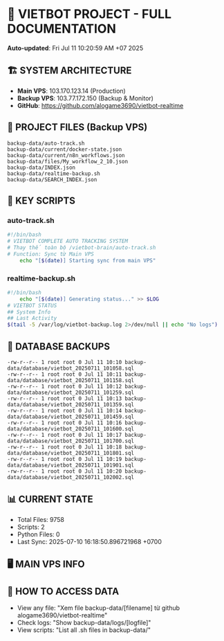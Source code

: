 # 🤖 VIETBOT PROJECT - FULL DOCUMENTATION
**Auto-updated**: Fri Jul 11 10:20:59 AM +07 2025

## 🏗️ SYSTEM ARCHITECTURE
- **Main VPS**: 103.170.123.14 (Production)
- **Backup VPS**: 103.77.172.150 (Backup & Monitor)
- **GitHub**: https://github.com/alogame3690/vietbot-realtime

## 📁 PROJECT FILES (Backup VPS)
```
backup-data/auto-track.sh
backup-data/current/docker-state.json
backup-data/current/n8n_workflows.json
backup-data/files/My_workflow_2_10.json
backup-data/INDEX.json
backup-data/realtime-backup.sh
backup-data/SEARCH_INDEX.json
```

## 🔧 KEY SCRIPTS
### auto-track.sh
```bash
#!/bin/bash
# VIETBOT COMPLETE AUTO TRACKING SYSTEM
# Thay thế toàn bộ /vietbot-brain/auto-track.sh
# Function: Sync từ Main VPS
    echo "[$(date)] Starting sync from main VPS"
```
### realtime-backup.sh
```bash
#!/bin/bash
    echo "[$(date)] Generating status..." >> $LOG
# VIETBOT STATUS
## System Info
## Last Activity
$(tail -5 /var/log/vietbot-backup.log 2>/dev/null || echo "No logs")
```

## 💾 DATABASE BACKUPS
```
-rw-r--r-- 1 root root 0 Jul 11 10:10 backup-data/database/vietbot_20250711_101058.sql
-rw-r--r-- 1 root root 0 Jul 11 10:11 backup-data/database/vietbot_20250711_101158.sql
-rw-r--r-- 1 root root 0 Jul 11 10:12 backup-data/database/vietbot_20250711_101259.sql
-rw-r--r-- 1 root root 0 Jul 11 10:13 backup-data/database/vietbot_20250711_101359.sql
-rw-r--r-- 1 root root 0 Jul 11 10:14 backup-data/database/vietbot_20250711_101459.sql
-rw-r--r-- 1 root root 0 Jul 11 10:16 backup-data/database/vietbot_20250711_101600.sql
-rw-r--r-- 1 root root 0 Jul 11 10:17 backup-data/database/vietbot_20250711_101700.sql
-rw-r--r-- 1 root root 0 Jul 11 10:18 backup-data/database/vietbot_20250711_101801.sql
-rw-r--r-- 1 root root 0 Jul 11 10:19 backup-data/database/vietbot_20250711_101901.sql
-rw-r--r-- 1 root root 0 Jul 11 10:20 backup-data/database/vietbot_20250711_102002.sql
```

## 📊 CURRENT STATE
- Total Files: 9758
- Scripts: 2
- Python Files: 0
- Last Sync: 2025-07-10 16:18:50.896721968 +0700

## 🖥️ MAIN VPS INFO


## 🚨 HOW TO ACCESS DATA
- View any file: "Xem file backup-data/[filename] từ github alogame3690/vietbot-realtime"
- Check logs: "Show backup-data/logs/[logfile]"
- View scripts: "List all .sh files in backup-data/"
